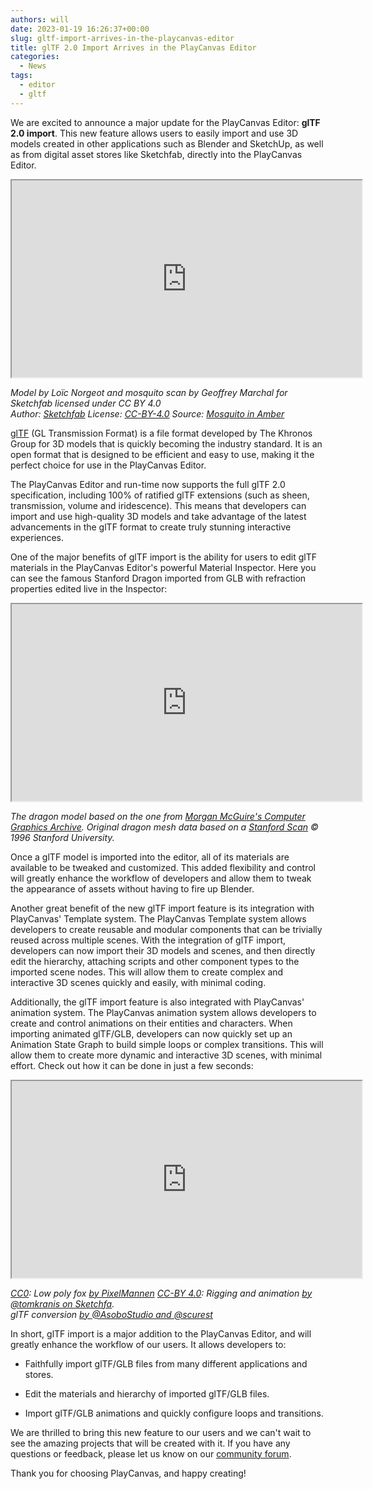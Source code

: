 ```yaml
---
authors: will
date: 2023-01-19 16:26:37+00:00
slug: gltf-import-arrives-in-the-playcanvas-editor
title: glTF 2.0 Import Arrives in the PlayCanvas Editor
categories:
  - News
tags:
  - editor
  - gltf
---
```


We are excited to announce a major update for the PlayCanvas Editor: **glTF 2.0 import**. This new feature allows users to easily import and use 3D models created in other applications such as Blender and SketchUp, as well as from digital asset stores like Sketchfab, directly into the PlayCanvas Editor.

<div className="iframe-container">
    <iframe loading="lazy" width="560" height="315" src="https://www.youtube.com/embed/70f5oC9wvHU" title="YouTube video player" allow="accelerometer; autoplay; clipboard-write; encrypted-media; gyroscope; picture-in-picture" allowfullscreen></iframe>
</div>

_Model by Loïc Norgeot and mosquito scan by Geoffrey Marchal for Sketchfab licensed under CC BY 4.0  
Author: [Sketchfab](https://sketchfab.com/Sketchfab) License: [CC-BY-4.0](https://creativecommons.org/licenses/by/4.0/) Source: [Mosquito in Amber](https://sketchfab.com/3d-models/real-time-refraction-demo-mosquito-in-amber-37233d6ed84844fea1ebe88069ea58d1)_

[glTF](https://www.khronos.org/gltf/) (GL Transmission Format) is a file format developed by The Khronos Group for 3D models that is quickly becoming the industry standard. It is an open format that is designed to be efficient and easy to use, making it the perfect choice for use in the PlayCanvas Editor.

The PlayCanvas Editor and run-time now supports the full glTF 2.0 specification, including 100% of ratified glTF extensions (such as sheen, transmission, volume and iridescence). This means that developers can import and use high-quality 3D models and take advantage of the latest advancements in the glTF format to create truly stunning interactive experiences.

One of the major benefits of glTF import is the ability for users to edit glTF materials in the PlayCanvas Editor's powerful Material Inspector. Here you can see the famous Stanford Dragon imported from GLB with refraction properties edited live in the Inspector:

<div className="iframe-container">
    <iframe loading="lazy" width="560" height="315" src="https://www.youtube.com/embed/KKUvYy1Dyz8" title="YouTube video player" allow="accelerometer; autoplay; clipboard-write; encrypted-media; gyroscope; picture-in-picture" allowfullscreen></iframe>
</div>

_The dragon model based on the one from [Morgan McGuire's Computer Graphics Archive](https://casual-effects.com/data). Original dragon mesh data based on a [Stanford Scan](http://www.graphics.stanford.edu/data/3Dscanrep/) © 1996 Stanford University._

Once a glTF model is imported into the editor, all of its materials are available to be tweaked and customized. This added flexibility and control will greatly enhance the workflow of developers and allow them to tweak the appearance of assets without having to fire up Blender.

Another great benefit of the new glTF import feature is its integration with PlayCanvas' Template system. The PlayCanvas Template system allows developers to create reusable and modular components that can be trivially reused across multiple scenes. With the integration of glTF import, developers can now import their 3D models and scenes, and then directly edit the hierarchy, attaching scripts and other component types to the imported scene nodes. This will allow them to create complex and interactive 3D scenes quickly and easily, with minimal coding.

Additionally, the glTF import feature is also integrated with PlayCanvas' animation system. The PlayCanvas animation system allows developers to create and control animations on their entities and characters. When importing animated glTF/GLB, developers can now quickly set up an Animation State Graph to build simple loops or complex transitions. This will allow them to create more dynamic and interactive 3D scenes, with minimal effort. Check out how it can be done in just a few seconds:

<div className="iframe-container">
    <iframe loading="lazy" width="560" height="315" src="https://www.youtube.com/embed/XE6nBFfWawU" title="YouTube video player" allow="accelerometer; autoplay; clipboard-write; encrypted-media; gyroscope; picture-in-picture" allowfullscreen></iframe>
</div>

_[CC0](https://creativecommons.org/publicdomain/zero/1.0/): Low poly fox [by PixelMannen](https://opengameart.org/content/fox-and-shiba) [CC-BY 4.0](https://creativecommons.org/licenses/by/4.0/): Rigging and animation [by @tomkranis on Sketchfa](https://sketchfab.com/models/371dea88d7e04a76af5763f2a36866bc).  
glTF conversion [by @AsoboStudio and @scurest](https://github.com/KhronosGroup/glTF-Sample-Models/pull/150#issuecomment-406300118)_

In short, glTF import is a major addition to the PlayCanvas Editor, and will greatly enhance the workflow of our users. It allows developers to:

- Faithfully import glTF/GLB files from many different applications and stores.

- Edit the materials and hierarchy of imported glTF/GLB files.

- Import glTF/GLB animations and quickly configure loops and transitions.

We are thrilled to bring this new feature to our users and we can't wait to see the amazing projects that will be created with it. If you have any questions or feedback, please let us know on our [community forum](https://forum.playcanvas.com/t/glb-gltf-2-0-import-for-playcanvas-is-live/29341).

Thank you for choosing PlayCanvas, and happy creating!
